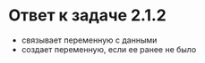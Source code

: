 # Ответ к задаче 2.1.2

- связывает переменную с данными
- создает переменную, если ее ранее не было
